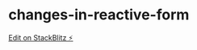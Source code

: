 # changes-in-reactive-form

[Edit on StackBlitz ⚡️](https://stackblitz.com/edit/changes-in-reactive-form)